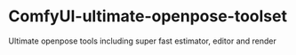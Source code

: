 # ComfyUI-ultimate-openpose-toolset
Ultimate openpose tools including super fast estimator, editor and render
